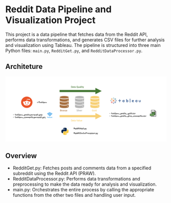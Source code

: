 # Reddit Data Pipeline and Visualization Project

This project is a data pipeline that fetches data from the Reddit API, performs data transformations, and generates CSV files for further analysis and visualization using Tableau. The pipeline is structured into three main Python files: `main.py`, `RedditGet.py`, and `RedditDataProcessor.py`.

## Architeture

![Pipeline](/assets/pipeline.png "Pipeline")

## Overview
- RedditGet.py: Fetches posts and comments data from a specified subreddit using the Reddit API (PRAW).
- RedditDataProcessor.py: Performs data transformations and preprocessing to make the data ready for analysis and visualization.
- main.py: Orchestrates the entire process by calling the appropriate functions from the other two files and handling user input.
